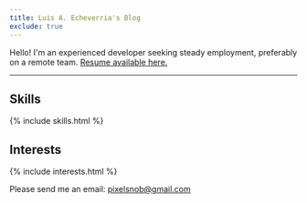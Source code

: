 ```yaml
---
title: Luis A. Echeverria's Blog
exclude: true
---
```


Hello! I'm an experienced developer seeking steady employment, preferably on a remote team. <a href="articles/luis-a-echeverria-resume">Resume available here.</a>

-------

## Skills

{% include skills.html %}

## Interests

{% include interests.html %}

Please send me an email: pixelsnob@gmail.com





